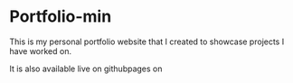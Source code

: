 # Portfolio-min

This is my personal portfolio website that I created to showcase projects I have worked on.

It is also available live on githubpages on 
